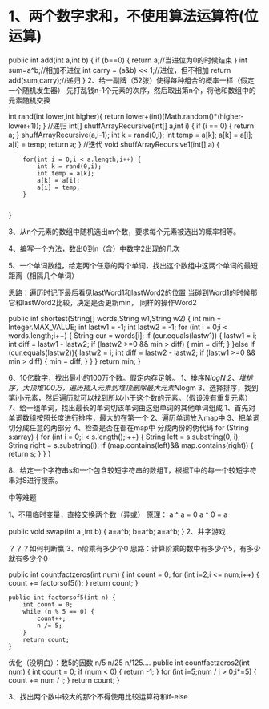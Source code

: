 # 1、两个数字求和，不使用算法运算符(位运算)

public int add(int a,int b) {
        if (b==0) {
            return a;//当进位为0的时候结束
        }
        int sum=a^b;//相加不进位
        int carry = (a&b) << 1;//进位，但不相加
        return add(sum,carry);//递归
    }
2、给一副牌（52张）使得每种组合的概率一样（假定一个随机发生器）
先打乱钱n-1个元素的次序，然后取出第n个，将他和数组中的元素随机交换

int rand(int lower,int higher){
        return lower+(int)(Math.random()*(higher-lower+1));
    }
//递归
    int[] shuffArrayRecursive(int[] a,int i) {
        if (i == 0) {
            return a;
        }
        shuffArrayRecursive(a,i-1);
        int k = rand(0,i);
        int temp = a[k];
        a[k] = a[i];
        a[i] = temp;
        return a;
    }
//迭代
    void shuffArrayRecursive1(int[] a) {

        for(int i = 0;i < a.length;i++) {
            int k = rand(0,i);
            int temp = a[k];
            a[k] = a[i];
            a[i] = temp;
        }


    }
3、从n个元素的数组中随机选出m个数，要求每个元素被选出的概率相等。

4、编写一个方法，数出0到n（含）中数字2出现的几次


5、一个单词数组，给定两个任意的两个单词，找出这个数组中这两个单词的最短距离（相隔几个单词）

思路：遍历时记下最后看见lastWord1和lastWord2的位置
当碰到Word1的时候那它和lastWord2比较，决定是否更新min，
同样的操作Word2

public int shortest(String[] words,String w1,String w2) {
        int min = Integer.MAX_VALUE;
        int lastw1 = -1;
        int lastw2 = -1;
        for (int i = 0;i < words.length;i++) {
            String cur = words[i];
            if (cur.equals(lastw1)) {
                lastw1 = i;
                int diff = lastw1 - lastw2;
                if (lastw2 >=0 && min > diff) {
                    min = diff;
                }
            }else if (cur.equals(lastw2)){
                lastw2 = i;
                int diff = lastw2 - lastw2;
                if (lastw1 >=0 && min > diff) {
                    min = diff;
                }
            }
        }
        return min;
    }

6、10亿数字，找出最小的100万个数。假定内存足够。
1、排序N*logN
2、堆排序，大顶堆100万，遍历插入元素到堆顶删除最大元素N*logm
3、选择排序，找到第i小元素，然后遍历就可以找到所以小于这个数的元素。（假设没有重复元素）
7、给一组单词，找出最长的单词切该单词由这组单词的其他单词组成
1、首先对单词数组按照长度进行排序，最大的在第一个
2、遍历单词放入map中
3、把单词切分成任意的两部分
4、检查是否在都在map中
分成两份的伪代码
for (String s:array) {
        for (int i = 0;i < s.length();i++) {
            String left = s.substring(0, i);
            String right = s.substring(i);
            if (map.contains(left)&& map.contains(right)) {
                return s;
            }
        }
    }


8、给定一个字符串s和一个包含较短字符串的数组T，根据T中的每一个较短字符串对S进行搜索。




中等难题

1、不用临时变量，直接交换两个数（异或）
原理：
a ^ a = 0
a ^ 0 = a

public void swap(int a ,int b) {
        a=a^b;
        b=a^b;
        a=a^b;
    }
2、井字游戏

？？？如何判断赢
3、n阶乘有多少个0
思路：计算阶乘的数中有多少个5，有多少就有多少个0

public int countfactzeros(int num) {
        int count = 0;
        for (int i=2;i <= num;i++) {
            count += factorsof5(i);
        }
        return count;
    }

    public int factorsof5(int n) {
        int count = 0;
        while (n % 5 == 0) {
            count++;
            n /= 5;
        }
        return count;
    }

优化（没明白）：数5的因数  n/5   n/25    n/125....
public int countfactzeros2(int num) {
        int count = 0;
        if (num < 0) {
            return -1;
        }
        for (int i=5;num / i > 0;i*=5) {
            count += num / i;
        }
        return count;
    }

3、找出两个数中较大的那个不得使用比较运算符和if-else
















